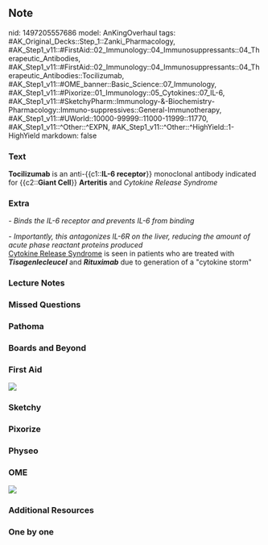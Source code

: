 ## Note
nid: 1497205557686
model: AnKingOverhaul
tags: #AK_Original_Decks::Step_1::Zanki_Pharmacology, #AK_Step1_v11::#FirstAid::02_Immunology::04_Immunosuppressants::04_Therapeutic_Antibodies, #AK_Step1_v11::#FirstAid::02_Immunology::04_Immunosuppressants::04_Therapeutic_Antibodies::Tocilizumab, #AK_Step1_v11::#OME_banner::Basic_Science::07_Immunology, #AK_Step1_v11::#Pixorize::01_Immunology::05_Cytokines::07_IL-6, #AK_Step1_v11::#SketchyPharm::Immunology-&-Biochemistry-Pharmacology::Immuno-suppressives::General-Immunotherapy, #AK_Step1_v11::#UWorld::10000-99999::11000-11999::11770, #AK_Step1_v11::^Other::^EXPN, #AK_Step1_v11::^Other::^HighYield::1-HighYield
markdown: false

### Text
<div>
  <div>
    <b>Tocilizumab</b> is an anti-{{c1::<b>IL-6 receptor</b>}}
    monoclonal antibody indicated for {{c2::<b>Giant Cell</b>}}
    <b>Arteritis</b> and <i>Cytokine Release Syndrome</i>
  </div>
</div>

### Extra
<i>- Binds the <span data-markjs="true" class=
"amboss-mark amboss-mark-single" data-phrase-id="rhbf2t"
data-phrase-term="IL 6" id="mark-20">IL-6</span> <span data-markjs=
"true" class="amboss-mark amboss-mark-single" data-phrase-id=
"iacJ4a0" data-phrase-term="receptor" id="mark-11">receptor</span>
and prevents <span data-markjs="true" class=
"amboss-mark amboss-mark-single" data-phrase-id="rhbf2t"
data-phrase-term="IL 6" id="mark-21">IL-6</span> from binding</i>
<div>
  <i>- Importantly, this antagonizes IL-6R on the
  <span data-markjs="true" class="amboss-mark amboss-mark-single"
  data-phrase-id="mSXVZB" data-phrase-term="liver" id=
  "mark-17">liver</span>, reducing the amount of <span data-markjs=
  "true" class="amboss-mark amboss-mark-single" data-phrase-id=
  "JVYsvL" data-phrase-term="acute phase reactant" id="mark-1"
  tabindex="0">acute phase reactant</span> <span data-markjs="true"
  class="amboss-mark amboss-mark-single" data-phrase-id="4K03gS"
  data-phrase-term="proteins" id="mark-16">proteins</span>
  produced</i>
</div>
<div>
  <u><span data-markjs="true" class=
  "amboss-mark amboss-mark-single" data-phrase-id="HfXKnx"
  data-phrase-term="Cytokine" id="mark-14">Cytokine</span> Release
  Syndrome</u> is seen in patients who are treated with
  <i><b>Tisagenlecleucel</b></i> and <b><i><span data-markjs="true"
  class="amboss-mark amboss-mark-single" data-phrase-id="P5aW4O"
  data-phrase-term="Rituximab" id="mark-8">Rituximab</span></i></b>
  due to generation of a "<span data-markjs="true" class=
  "amboss-mark amboss-mark-single" data-phrase-id="HfXKnx"
  data-phrase-term="Cytokine" id="mark-15">cytokine</span> storm"
</div>

### Lecture Notes


### Missed Questions


### Pathoma


### Boards and Beyond


### First Aid
<img src="paste-2489224705c3a69175cc2b7f170c63f7818b2c29.jpg">

### Sketchy


### Pixorize


### Physeo


### OME
<div class="ome-widget">
  <a href=
  "https://onlinemeded.org/spa/immunology?ref=anki"><img src=
  "_OME_AnkiFlashcards_Topic_1.png"></a>
</div>

### Additional Resources


### One by one

